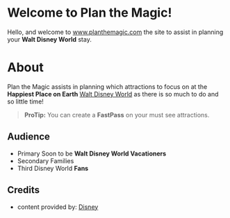 # Welcome to Plan the Magic!

Hello, and welcome to www.planthemagic.com the site to assist in planning your **Walt Disney World** stay. 

# About
Plan the Magic assists in planning which attractions to focus on at the **Happiest Place on Earth** [Walt Disney World](https://disneyworld.disney.go.com/) as there is so much to do and so little time!
> **ProTip:** You can create a **FastPass** on your must see attractions.

## Audience

- Primary 
Soon to be **Walt Disney World Vacationers**
- Secondary
Families
- Third
Disney World **Fans**

## Credits

- content provided by: [Disney](https://disneyworld.disney.go.com/)